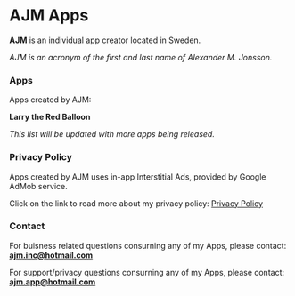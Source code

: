 # AJM Apps

**AJM** is an individual app creator located in Sweden.

*AJM is an acronym of the first and last name of Alexander M. Jonsson.*



### Apps
Apps created by AJM:

**Larry the Red Balloon**

*This list will be updated with more apps being released.*


### Privacy Policy
Apps created by AJM uses in-app Interstitial Ads, provided by Google AdMob service.

Click on the link to read more about my privacy policy: <a href="https://ajminc.github.io/Privacy-Policy-Page/">Privacy Policy</a>



### Contact

For buisness related questions consurning any of my Apps, please contact: **ajm.inc@hotmail.com**

For support/privacy questions consurning any of my Apps, please contact: **ajm.app@hotmail.com**


